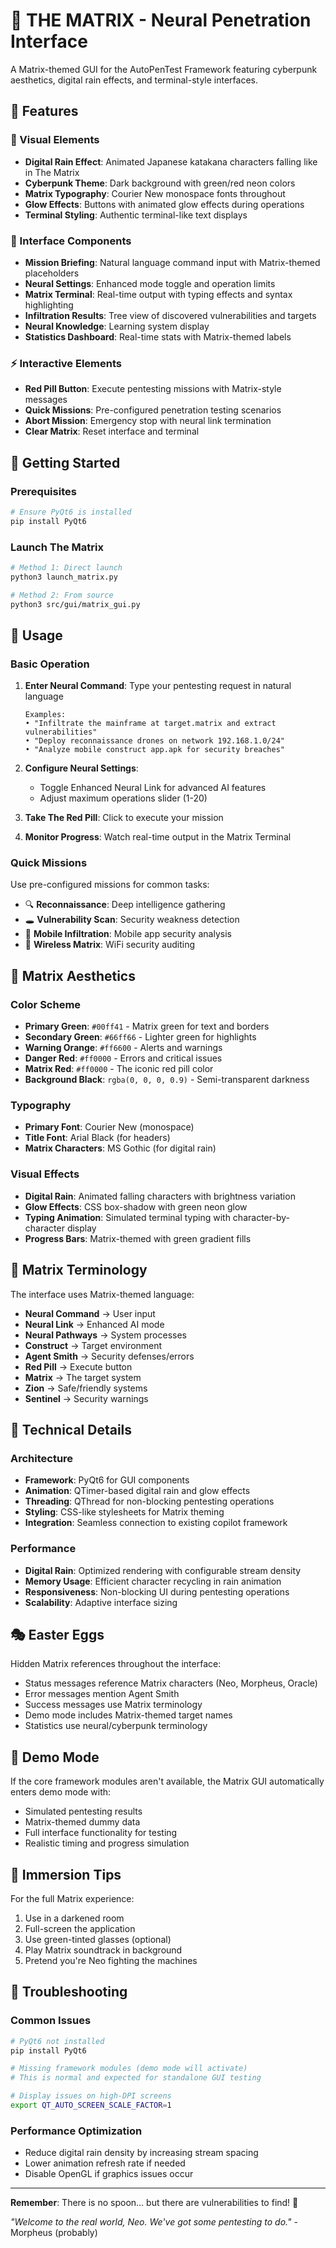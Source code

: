 # 🔴 THE MATRIX - Neural Penetration Interface

A Matrix-themed GUI for the AutoPenTest Framework featuring cyberpunk aesthetics, digital rain effects, and terminal-style interfaces.

## 🌟 Features

### 🎨 Visual Elements
- **Digital Rain Effect**: Animated Japanese katakana characters falling like in The Matrix
- **Cyberpunk Theme**: Dark background with green/red neon colors
- **Matrix Typography**: Courier New monospace fonts throughout
- **Glow Effects**: Buttons with animated glow effects during operations
- **Terminal Styling**: Authentic terminal-like text displays

### 🧠 Interface Components
- **Mission Briefing**: Natural language command input with Matrix-themed placeholders
- **Neural Settings**: Enhanced mode toggle and operation limits
- **Matrix Terminal**: Real-time output with typing effects and syntax highlighting
- **Infiltration Results**: Tree view of discovered vulnerabilities and targets
- **Neural Knowledge**: Learning system display
- **Statistics Dashboard**: Real-time stats with Matrix-themed labels

### ⚡ Interactive Elements
- **Red Pill Button**: Execute pentesting missions with Matrix-style messages
- **Quick Missions**: Pre-configured penetration testing scenarios
- **Abort Mission**: Emergency stop with neural link termination
- **Clear Matrix**: Reset interface and terminal

## 🚀 Getting Started

### Prerequisites
```bash
# Ensure PyQt6 is installed
pip install PyQt6
```

### Launch The Matrix
```bash
# Method 1: Direct launch
python3 launch_matrix.py

# Method 2: From source
python3 src/gui/matrix_gui.py
```

## 🎯 Usage

### Basic Operation
1. **Enter Neural Command**: Type your pentesting request in natural language
   ```
   Examples:
   • "Infiltrate the mainframe at target.matrix and extract vulnerabilities"
   • "Deploy reconnaissance drones on network 192.168.1.0/24"
   • "Analyze mobile construct app.apk for security breaches"
   ```

2. **Configure Neural Settings**:
   - Toggle Enhanced Neural Link for advanced AI features
   - Adjust maximum operations slider (1-20)

3. **Take The Red Pill**: Click to execute your mission

4. **Monitor Progress**: Watch real-time output in the Matrix Terminal

### Quick Missions
Use pre-configured missions for common tasks:
- 🔍 **Reconnaissance**: Deep intelligence gathering
- 🕳️ **Vulnerability Scan**: Security weakness detection
- 📱 **Mobile Infiltration**: Mobile app security analysis
- 📡 **Wireless Matrix**: WiFi security auditing

## 🎨 Matrix Aesthetics

### Color Scheme
- **Primary Green**: `#00ff41` - Matrix green for text and borders
- **Secondary Green**: `#66ff66` - Lighter green for highlights
- **Warning Orange**: `#ff6600` - Alerts and warnings
- **Danger Red**: `#ff0000` - Errors and critical issues
- **Matrix Red**: `#ff0000` - The iconic red pill color
- **Background Black**: `rgba(0, 0, 0, 0.9)` - Semi-transparent darkness

### Typography
- **Primary Font**: Courier New (monospace)
- **Title Font**: Arial Black (for headers)
- **Matrix Characters**: MS Gothic (for digital rain)

### Visual Effects
- **Digital Rain**: Animated falling characters with brightness variation
- **Glow Effects**: CSS box-shadow with green neon glow
- **Typing Animation**: Simulated terminal typing with character-by-character display
- **Progress Bars**: Matrix-themed with green gradient fills

## 🧠 Matrix Terminology

The interface uses Matrix-themed language:
- **Neural Command** → User input
- **Neural Link** → Enhanced AI mode
- **Neural Pathways** → System processes
- **Construct** → Target environment
- **Agent Smith** → Security defenses/errors
- **Red Pill** → Execute button
- **Matrix** → The target system
- **Zion** → Safe/friendly systems
- **Sentinel** → Security warnings

## 🔧 Technical Details

### Architecture
- **Framework**: PyQt6 for GUI components
- **Animation**: QTimer-based digital rain and glow effects
- **Threading**: QThread for non-blocking pentesting operations
- **Styling**: CSS-like stylesheets for Matrix theming
- **Integration**: Seamless connection to existing copilot framework

### Performance
- **Digital Rain**: Optimized rendering with configurable stream density
- **Memory Usage**: Efficient character recycling in rain animation
- **Responsiveness**: Non-blocking UI during pentesting operations
- **Scalability**: Adaptive interface sizing

## 🎭 Easter Eggs

Hidden Matrix references throughout the interface:
- Status messages reference Matrix characters (Neo, Morpheus, Oracle)
- Error messages mention Agent Smith
- Success messages use Matrix terminology
- Demo mode includes Matrix-themed target names
- Statistics use neural/cyberpunk terminology

## 🔄 Demo Mode

If the core framework modules aren't available, the Matrix GUI automatically enters demo mode with:
- Simulated pentesting results
- Matrix-themed dummy data
- Full interface functionality for testing
- Realistic timing and progress simulation

## 🎵 Immersion Tips

For the full Matrix experience:
1. Use in a darkened room
2. Full-screen the application
3. Use green-tinted glasses (optional)
4. Play Matrix soundtrack in background
5. Pretend you're Neo fighting the machines

## 🐛 Troubleshooting

### Common Issues
```bash
# PyQt6 not installed
pip install PyQt6

# Missing framework modules (demo mode will activate)
# This is normal and expected for standalone GUI testing

# Display issues on high-DPI screens
export QT_AUTO_SCREEN_SCALE_FACTOR=1
```

### Performance Optimization
- Reduce digital rain density by increasing stream spacing
- Lower animation refresh rate if needed
- Disable OpenGL if graphics issues occur

---

**Remember**: There is no spoon... but there are vulnerabilities to find! 🥄

*"Welcome to the real world, Neo. We've got some pentesting to do."* - Morpheus (probably)
